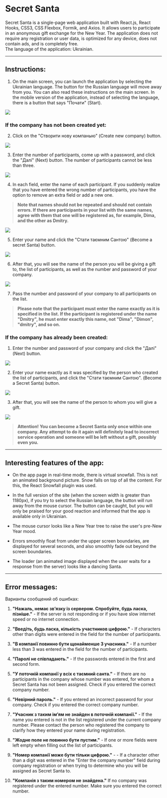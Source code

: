 # Secret Santa
Secret Santa is a single-page web application built with React.js, React Hooks, CSS3, CSS Flexbox, Formik, and Axios. It allows users to participate in an anonymous gift exchange for the New Year. The application does not require any registration or user data, is optimized for any device, does not contain ads, and is completely free.
<br>
The language of the application: Ukrainian.
***
## Instructions:

1. On the main screen, you can launch the application by selecting the Ukrainian language. The button for the Russian language will move away from you. You can also read these instructions on the main screen.
In the mobile version of the application, instead of selecting the language, there is a button that says "Почати" (Start).<br>

![](https://github.com/maximaslov/secret-santa/blob/main/src/img/for-readme/1-1.png)

### If the company has not been created yet:

2.  Click on the "Створити нову компаныю" (Create new company) button. <br>

![](https://github.com/maximaslov/secret-santa/blob/main/src/img/for-readme/1-2.png)

3.  Enter the number of participants, come up with a password, and click the "Далі" (Next) button. The number of participants cannot be less than three.

![](https://github.com/maximaslov/secret-santa/blob/main/src/img/for-readme/1-3.png)

4. In each field, enter the name of each participant. If you suddenly realize that you have entered the wrong number of participants, you have the option to remove an extra field or add a new one.

> **Note that names should not be repeated and should not contain errors. If there are participants in your list with the same names, agree with them that one will be registered as, for example, Dima, and the other as Dmitry.**

![](https://github.com/maximaslov/secret-santa/blob/main/src/img/for-readme/1-4.png)

5. Enter your name and click the "Стати таємним Сантою" (Become a secret Santa) button.

![](https://github.com/maximaslov/secret-santa/blob/main/src/img/for-readme/1-5.png)

6. After that, you will see the name of the person you will be giving a gift to, the list of participants, as well as the number and password of your company.

![](https://github.com/maximaslov/secret-santa/blob/main/src/img/for-readme/1-6.png)

7. Pass the number and password of your company to all participants on the list.

> **Please note that the participant must enter the name exactly as it is specified in the list. If the participant is registered under the name "Dmitry", he must enter exactly this name, not "Dima", "Dimon", "dmitry", and so on.**

### If the company has already been created:

1.  Enter the number and password of your company and click the "Далі" (Next) button.

![](https://github.com/maximaslov/secret-santa/blob/main/src/img/for-readme/2-1.png)

2. Enter your name exactly as it was specified by the person who created the list of participants, and click the "Стати таємним Сантою".  (Become a Secret Santa) button.

![](https://github.com/maximaslov/secret-santa/blob/main/src/img/for-readme/2-2.png)

3.  After that, you will see the name of the person to whom you will give a gift.

![](https://github.com/maximaslov/secret-santa/blob/main/src/img/for-readme/2-3.png)

> **Attention! You can become a Secret Santa only once within one company. Any attempt to do it again will definitely lead to incorrect service operation and someone will be left without a gift, possibly even you.**

***
## Interesting features of the app:

* On the app page in real-time mode, there is virtual snowfall. This is not an animated background picture. Snow falls on top of all the content. For this, the React Snowfall plugin was used.

* In the full version of the site (when the screen width is greater than 1180px), if you try to select the Russian language, the button will run away from the mouse cursor. The button can be caught, but you will only be praised for your good reaction and informed that the app is available only in Ukrainian.

* The mouse cursor looks like a New Year tree to raise the user's pre-New Year mood.

* Errors smoothly float from under the upper screen boundaries, are displayed for several seconds, and also smoothly fade out beyond the screen boundaries.

* The loader (an animated image displayed when the user waits for a response from the server) looks like a dancing Santa.

***
## Error messages:

Варианты сообщений об ошибках:

1. **"Нажаль, немає звʼязку із сервером. Спробуйте, будь ласка, пізніше."** - If the server is not responding or if you have slow internet speed or no internet connection.

2. **"Введіть, будь ласка, кількість участников цифрою."** - If characters other than digits were entered in the field for the number of participants.


3. **"В компанії повинно бути щонайменше 3 учасника."** - If a number less than 3 was entered in the field for the number of participants.


4. **"Паролі не співпадають."** - If the passwords entered in the first and second form.

6. **"У поточній компанії у всіх є таємний санта."** - If there are no participants in the company whose number was entered, for whom a Secret Santa has not been assigned. Check if you entered the correct company number.


6. **"Невірний пароль."** - If you entered an incorrect password for your company. Check if you entered the correct company number.


7. **"Учасник з таким імʼям не знайден в поточній компанії."** - If the name you entered is not in the list registered under the current company number. Please contact the person who registered the company to clarify how they entered your name during registration.


8. **"Жодне поле не повинно бути пустим."** -  If one or more fields were left empty when filling out the list of participants.


9. **"Номер компанії може бути тільки цифрою."** - - If a character other than a digit was entered in the "Enter the company number" field during company registration or when trying to determine who you will be assigned as Secret Santa to.


10. **"Компанія з таким номером не знайдена."**  If no company was registered under the entered number. Make sure you entered the correct number.
